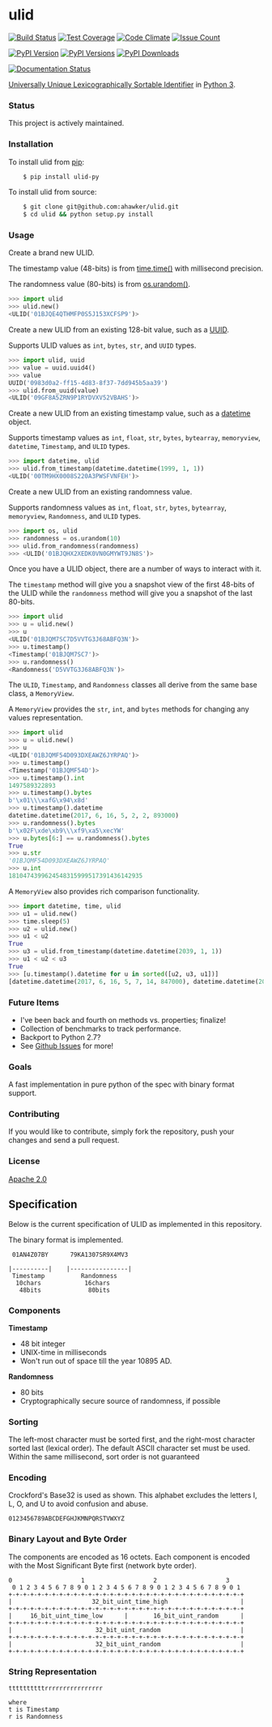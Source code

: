 # ulid

[![Build Status](https://travis-ci.org/ahawker/ulid.svg?branch=master)](https://travis-ci.org/ahawker/ulid)
[![Test Coverage](https://codeclimate.com/github/ahawker/ulid/badges/coverage.svg)](https://codeclimate.com/github/ahawker/ulid/coverage)
[![Code Climate](https://codeclimate.com/github/ahawker/ulid/badges/gpa.svg)](https://codeclimate.com/github/ahawker/ulid)
[![Issue Count](https://codeclimate.com/github/ahawker/ulid/badges/issue_count.svg)](https://codeclimate.com/github/ahawker/ulid)

[![PyPI Version](https://badge.fury.io/py/ulid-py.svg)](https://badge.fury.io/py/ulid-py)
[![PyPI Versions](https://img.shields.io/pypi/pyversions/ulid-py.svg)](https://pypi.python.org/pypi/ulid-py)
[![PyPI Downloads](https://img.shields.io/pypi/dm/ulid-py.svg)](https://pypi.python.org/pypi/ulid-py)

[![Documentation Status](https://readthedocs.org/projects/ulid/badge/?version=latest)](http://ulid.readthedocs.io/en/latest/?badge=latest)

[Universally Unique Lexicographically Sortable Identifier](https://github.com/alizain/ulid) in [Python 3](https://www.python.org/).

### Status

This project is actively maintained.

### Installation

To install ulid from [pip](https://pypi.python.org/pypi/pip):
```bash
    $ pip install ulid-py
```

To install ulid from source:
```bash
    $ git clone git@github.com:ahawker/ulid.git
    $ cd ulid && python setup.py install
```

### Usage

Create a brand new ULID.

The timestamp value (48-bits) is from [time.time()](https://docs.python.org/3/library/time.html?highlight=time.time#time.time) with millisecond precision.

The randomness value (80-bits) is from [os.urandom()](https://docs.python.org/3/library/os.html?highlight=os.urandom#os.urandom).

```python
>>> import ulid
>>> ulid.new()
<ULID('01BJQE4QTHMFP0S5J153XCFSP9')>
```

Create a new ULID from an existing 128-bit value, such as a [UUID](https://docs.python.org/3/library/uuid.html).

Supports ULID values as `int`, `bytes`, `str`, and `UUID` types.

```python
>>> import ulid, uuid
>>> value = uuid.uuid4()
>>> value
UUID('0983d0a2-ff15-4d83-8f37-7dd945b5aa39')
>>> ulid.from_uuid(value)
<ULID('09GF8A5ZRN9P1RYDVXV52VBAHS')>
```

Create a new ULID from an existing timestamp value, such as a [datetime](https://docs.python.org/3/library/datetime.html#module-datetime) object.

Supports timestamp values as `int`, `float`, `str`, `bytes`, `bytearray`, `memoryview`, `datetime`, `Timestamp`, and `ULID` types.

```python
>>> import datetime, ulid
>>> ulid.from_timestamp(datetime.datetime(1999, 1, 1))
<ULID('00TM9HX0008S220A3PWSFVNFEH')>
```

Create a new ULID from an existing randomness value.

Supports randomness values as `int`, `float`, `str`, `bytes`, `bytearray`, `memoryview`, `Randomness`, and `ULID` types.

```python
>>> import os, ulid
>>> randomness = os.urandom(10)
>>> ulid.from_randomness(randomness)
>>> <ULID('01BJQHX2XEDK0VN0GMYWT9JN8S')>
```

Once you have a ULID object, there are a number of ways to interact with it.

The `timestamp` method will give you a snapshot view of the first 48-bits of the ULID while the `randomness` method
will give you a snapshot of the last 80-bits.

```python
>>> import ulid
>>> u = ulid.new()
>>> u
<ULID('01BJQM7SC7D5VVTG3J68ABFQ3N')>
>>> u.timestamp()
<Timestamp('01BJQM7SC7')>
>>> u.randomness()
<Randomness('D5VVTG3J68ABFQ3N')>
```

The `ULID`, `Timestamp`, and `Randomness` classes all derive from the same base class, a `MemoryView`.

A `MemoryView` provides the `str`, `int`, and `bytes` methods for changing any values representation.

```python
>>> import ulid
>>> u = ulid.new()
>>> u
<ULID('01BJQMF54D093DXEAWZ6JYRPAQ')>
>>> u.timestamp()
<Timestamp('01BJQMF54D')>
>>> u.timestamp().int
1497589322893
>>> u.timestamp().bytes
b'\x01\\\xafG\x94\x8d'
>>> u.timestamp().datetime
datetime.datetime(2017, 6, 16, 5, 2, 2, 893000)
>>> u.randomness().bytes
b'\x02F\xde\xb9\\\xf9\xa5\xecYW'
>>> u.bytes[6:] == u.randomness().bytes
True
>>> u.str
'01BJQMF54D093DXEAWZ6JYRPAQ'
>>> u.int
1810474399624548315999517391436142935
```

A `MemoryView` also provides rich comparison functionality.

```python
>>> import datetime, time, ulid
>>> u1 = ulid.new()
>>> time.sleep(5)
>>> u2 = ulid.new()
>>> u1 < u2
True
>>> u3 = ulid.from_timestamp(datetime.datetime(2039, 1, 1))
>>> u1 < u2 < u3
True
>>> [u.timestamp().datetime for u in sorted([u2, u3, u1])]
[datetime.datetime(2017, 6, 16, 5, 7, 14, 847000), datetime.datetime(2017, 6, 16, 5, 7, 26, 775000), datetime.datetime(2039, 1, 1, 8, 0)]
```

### Future Items

* I've been back and fourth on methods vs. properties; finalize!
* Collection of benchmarks to track performance.
* Backport to Python 2.7?
* See [Github Issues](https://github.com/ahawker/ulid/issues) for more!

### Goals

A fast implementation in pure python of the spec with binary format support.

### Contributing

If you would like to contribute, simply fork the repository, push your changes and send a pull request.

### License

[Apache 2.0](LICENSE)

## Specification

Below is the current specification of ULID as implemented in this repository.

The binary format is implemented.

```
 01AN4Z07BY      79KA1307SR9X4MV3

|----------|    |----------------|
 Timestamp          Randomness
  10chars            16chars
   48bits             80bits
```

### Components

**Timestamp**
- 48 bit integer
- UNIX-time in milliseconds
- Won't run out of space till the year 10895 AD.

**Randomness**
- 80 bits
- Cryptographically secure source of randomness, if possible

### Sorting

The left-most character must be sorted first, and the right-most character sorted last (lexical order).
The default ASCII character set must be used. Within the same millisecond, sort order is not guaranteed

### Encoding

Crockford's Base32 is used as shown. This alphabet excludes the letters I, L, O, and U to avoid confusion and abuse.

```
0123456789ABCDEFGHJKMNPQRSTVWXYZ
```

### Binary Layout and Byte Order

The components are encoded as 16 octets. Each component is encoded with the Most Significant Byte first (network byte order).

```
0                   1                   2                   3
 0 1 2 3 4 5 6 7 8 9 0 1 2 3 4 5 6 7 8 9 0 1 2 3 4 5 6 7 8 9 0 1
+-+-+-+-+-+-+-+-+-+-+-+-+-+-+-+-+-+-+-+-+-+-+-+-+-+-+-+-+-+-+-+-+
|                      32_bit_uint_time_high                    |
+-+-+-+-+-+-+-+-+-+-+-+-+-+-+-+-+-+-+-+-+-+-+-+-+-+-+-+-+-+-+-+-+
|     16_bit_uint_time_low      |       16_bit_uint_random      |
+-+-+-+-+-+-+-+-+-+-+-+-+-+-+-+-+-+-+-+-+-+-+-+-+-+-+-+-+-+-+-+-+
|                       32_bit_uint_random                      |
+-+-+-+-+-+-+-+-+-+-+-+-+-+-+-+-+-+-+-+-+-+-+-+-+-+-+-+-+-+-+-+-+
|                       32_bit_uint_random                      |
+-+-+-+-+-+-+-+-+-+-+-+-+-+-+-+-+-+-+-+-+-+-+-+-+-+-+-+-+-+-+-+-+
```

### String Representation

```
ttttttttttrrrrrrrrrrrrrrrr

where
t is Timestamp
r is Randomness
```

